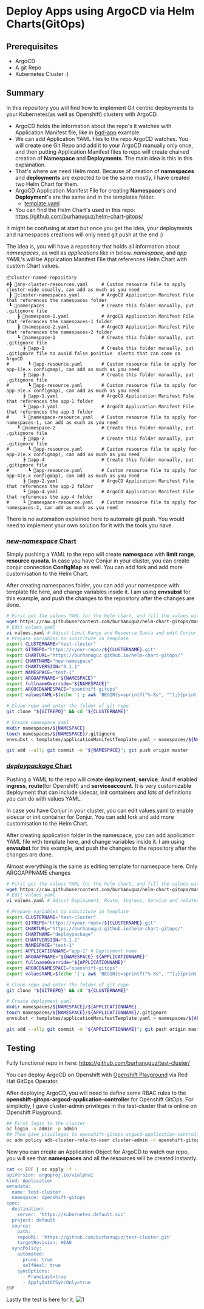 
  
# Deploy Apps using ArgoCD via Helm Charts(GitOps)

## Prerequisites
- ArgoCD
- A git Repo
- Kubernetes Cluster :)

## Summary
In this repository you will find how to implement Git centric deployments to your Kubernetes(as well as Openshift) clusters with ArgoCD. 
- ArgoCD holds the information about the repo's it watches with Application Manifest file, like in [bgd-app](https://raw.githubusercontent.com/redhat-developer-demos/openshift-gitops-examples/main/components/applications/bgd-app.yaml) example.
- We can add Application YAML files to the repo ArgoCD watches. You will create one Git Repo and add it to your ArgoCD manually only once, and then putting Application Manifest files to repo will create chained creation of **Namespace** and **Deployments**. The main idea is this in this explanation.
- That's where we need Helm most. Because of creation of **namespaces** and **deployments** are expected to be the same mostly, I have created two Helm Chart for them.
- ArgoCD Application Manifest File for creating **Namespace**'s and **Deployment**'s are the same and in the templates folder.
	- [template.yaml](https://github.com/burhanuguz/test-cluster/blob/master/templates/template.yaml)
- You can find the Helm Chart's used in this repo: https://github.com/burhanuguz/helm-chart-gitops/

It might be confusing at start but once you get the idea, your deployments and namespaces creations will only need git push at the end :)


The idea is, you will have a repository that holds all information about *namespaces*, as well as *applications* like in below. *namespace*, and *app* YAML's will be Application Manifest File that references Helm Chart with custom Chart values.
``` nginx
📦cluster-named-repository
#┣ 📜any-cluster-resources.yaml     # Custom resource file to apply cluster-wide usually, can add as much as you need
 ┣ 📜cluster-namespaces.yaml        # ArgoCD Application Manifest File that references the namespaces folder
 ┗ 📂namespaces                     # Create this folder manually, put .gitignore file
    ┣ 📜namespace-1.yaml            # ArgoCD Application Manifest File that references the namespaces-1 folder
    ┣ 📜namespace-2.yaml            # ArgoCD Application Manifest File that references the namespaces-2 folder
    ┗ 📂namespace-1                 # Create this folder manually, put .gitignore file
      ┣ 📂app-1                     # Create this folder manually, put .gitignore file to avoid false positive  alerts that can come on ArgoCD
#       ┗ 📜app-resource.yaml       # Custom resource file to apply for app-1(e.x configmap), can add as much as you need
      ┣ 📂app-3                     # Create this folder manually, put .gitignore file
#       ┗ 📜app-resource.yaml       # Custom resource file to apply for app-3(e.x configmap), can add as much as you need
      ┣ 📜app-1.yaml                # ArgoCD Application Manifest File that references the app-1 folder
      ┗ 📜app-3.yaml                # ArgoCD Application Manifest File that references the app-3 folder
#     ┗ 📜namespace-resource.yaml   # Custom resource file to apply for namespaces-1, can add as much as you need
    ┗ 📂namespace-2                 # Create this folder manually, put .gitignore file
      ┣ 📂app-2                     # Create this folder manually, put .gitignore file
#       ┗ 📜app-resource.yaml       # Custom resource file to apply for app-2(e.x configmap), can add as much as you need
      ┣ 📂app-4                     # Create this folder manually, put .gitignore file
#       ┗ 📜app-resource.yaml       # Custom resource file to apply for app-4(e.x configmap), can add as much as you need
      ┣ 📜app-2.yaml                # ArgoCD Application Manifest File that references the app-2 folder
      ┗ 📜app-4.yaml                # ArgoCD Application Manifest File that references the app-4 folder
#     ┗ 📜namespace-resource.yaml   # Custom resource file to apply for namespaces-2, can add as much as you need
```

There is no automation explained here to automate git push. You would need to implement your own solution for it with the tools you have.


### [*new-namespace* Chart](https://github.com/burhanuguz/helm-chart-gitops/tree/master/charts/new-namespace)
Simply pushing a YAML to the repo will create **namespace** with **limit range**, **resource quoata**.
In case you have Conjur in your cluster, you can create conjur connection **ConfigMap** as well. You can add fork and add more customisation to the Helm Chart. 

After creating namespaces folder, you can add your namespace with template file here, and change variables inside it. I am using **envsubst** for this example, and push the changes to the repository after the changes are done.

```bash
# First get the values YAML for the helm chart, and fill the values with your choice
wget https://raw.githubusercontent.com/burhanuguz/helm-chart-gitops/master/charts/new-namespace/values.yaml
# Edit values.yaml
vi values.yaml # Adjust Limit Range and Resource Quota and edit Conjur values if you have Conjur
# Prepare variables to substitute in template
export CLUSTERNAME="test-cluster"
export GITREPO="https://<your-repo>/${CLUSTERNAME}.git"
export CHARTURL="https://burhanuguz.github.io/helm-chart-gitops/"
export CHARTNAME="new-namespace"
export CHARTVERSION="0.1.1"
export NAMESPACE="test-1"
export ARGOAPPNAME="${NAMESPACE}"
export fullnameOverride="${NAMESPACE}"
export ARGOCDNAMESPACE="openshift-gitops"
export valuesYAML=$(echo '|'; awk 'BEGIN{s=sprintf("%-8s", "");}{print s $0}' ../values.yaml)

# Clone repo and enter the folder of git repo
git clone "${GITREPO}" && cd "${CLUSTERNAME}"

# Create namespace yaml
mkdir namespaces/${NAMESPACE}
touch namespaces/${NAMESPACE}/.gitignore
envsubst < templates/applicationManifestTemplate.yaml > namespaces/${NAMESPACE}.yaml

git add --all; git commit -m "${NAMESPACE}"; git push origin master
```
### [*deploypackage* Chart](https://github.com/burhanuguz/helm-chart-gitops/tree/master/charts/deploypackage)
Pushing a YAML to the repo will create **deployment**, **service**. And if enabled **ingress**, **route**(for Openshift) and **serviceaccount**. It is very customizable deployment that can include sidecar, init containers and lots of definitions you can do with values YAML.

In case you have Conjur in your cluster, you can edit values.yaml to enable sidecar or init container for Conjur. You can add fork and add more customisation to the Helm Chart. 

After creating application folder in the namespace, you can add application YAML file with template here, and change variables inside it. I am using **envsubst** for this example, and push the changes to the repository after the changes are done.

Almost everything is the same as editing template for namespace here. Only ARGOAPPNAME changes

```bash
# First get the values YAML for the helm chart, and fill the values with your choice
wget https://raw.githubusercontent.com/burhanuguz/helm-chart-gitops/master/charts/deploypackage/values.yaml
# Edit values.yaml
vi values.yaml # Adjust Deployment, Route, Ingress, Service and related entries. Also edit Conjur values if you have Conjur

# Prepare variables to substitute in template
export CLUSTERNAME="test-cluster"
export GITREPO="https://<your-repo>/${CLUSTERNAME}.git"
export CHARTURL="https://burhanuguz.github.io/helm-chart-gitops/"
export CHARTNAME="deploypackage"
export CHARTVERSION="0.1.2"
export NAMESPACE="test-1"
export APPLICATIONNAME="app-1" # Deployment name
export ARGOAPPNAME="${NAMESPACE}-${APPLICATIONNAME}"
export fullnameOverride="${APPLICATIONNAME}"
export ARGOCDNAMESPACE="openshift-gitops"
export valuesYAML=$(echo '|'; awk 'BEGIN{s=sprintf("%-8s", "");}{print s $0}' ../values.yaml)

# Clone repo and enter the folder of git repo
git clone "${GITREPO}" && cd "${CLUSTERNAME}"

# Create deployment yaml 
mkdir namespaces/${NAMESPACE}/${APPLICATIONNAME}
touch namespaces/${NAMESPACE}/${APPLICATIONNAME}/.gitignore
envsubst < templates/applicationManifestTemplate.yaml > namespaces/${APPLICATIONNAME}.yaml

git add --all; git commit -m "${APPLICATIONNAME}"; git push origin master
```

## Testing
Fully functional repo in here: https://github.com/burhanuguz/test-cluster/

You can deploy ArgoCD on Openshift with [Openshift Playground](https://developers.redhat.com/courses/explore-openshift/openshift-49-playground) via Red Hat GitOps Operator.

After deploying ArgoCD, you will need to define some RBAC rules to the **openshift-gitops-argocd-application-controller** for Openshift GitOps. For simplicity, I gave cluster-admin privileges in the test-cluster that is online on Openshift Playground.
```bash
## First login to the cluster
oc login -u admin -p admin
## Then give privileges to openshift-gitops-argocd-application-controller service account
oc adm policy add-cluster-role-to-user cluster-admin -n openshift-gitops -z openshift-gitops-argocd-application-controller
```

Now you can create an Application Object for ArgoCD to watch our repo, you will see that **namespaces** and all the resources will be created instantly.
```bash
cat << EOF | oc apply -f -
apiVersion: argoproj.io/v1alpha1
kind: Application
metadata:
  name: test-cluster
  namespace: openshift-gitops
spec:
  destination:
    server: 'https://kubernetes.default.svc'
  project: default
  source:
    path: .
    repoURL: 'https://github.com/burhanuguz/test-cluster.git'
    targetRevision: HEAD
  syncPolicy:
    automated:
      prune: true
      selfHeal: true
    syncOptions:
      - PruneLast=true
      - ApplyOutOfSyncOnly=true
EOF
```
Lastly the test is here for it.
![1](https://user-images.githubusercontent.com/59168275/155138653-4d25bced-2f53-46ea-a0cd-f4095e288967.gif)
